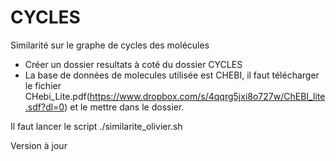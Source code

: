 # CYCLES
Similarité sur le graphe de cycles des molécules

- Créer un dossier resultats à coté du dossier CYCLES
- La base de données de molecules utilisée est CHEBI, il faut télécharger le fichier CHebi_Lite.pdf(https://www.dropbox.com/s/4qqrg5jxi8o727w/ChEBI_lite.sdf?dl=0) et le mettre dans le dossier.


Il faut lancer le script ./similarite_olivier.sh

Version à jour
